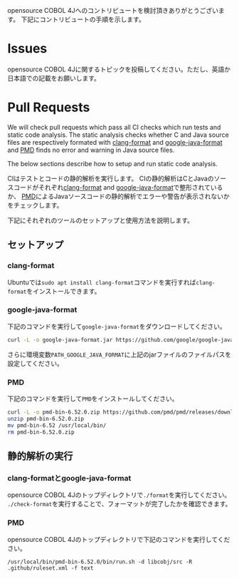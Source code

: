 opensource COBOL 4Jへのコントリビュートを検討頂きありがとうございます。
下記にコントリビュートの手順を示します。

# Issues

opensource COBOL 4Jに関するトピックを投稿してください。ただし、英語か日本語での記載をお願いします。

# Pull Requests

We will check pull requests which pass all CI checks which run tests and static code analysis.
The static analysis checks whether C and Java source files are respectively formated with [clang-format](https://clang.llvm.org/docs/ClangFormat.html) and [google-java-format](https://github.com/google/google-java-format) and [PMD](https://pmd.github.io/) finds no error and warning in Java source files.

The below sections describe how to setup and run static code analysis.

CIはテストとコードの静的解析を実行します。
CIの静的解析はCとJavaのソースコードがそれぞれ[clang-format](https://clang.llvm.org/docs/ClangFormat.html) and [google-java-format](https://github.com/google/google-java-format)で整形されているか、
[PMD](https://pmd.github.io/)によるJavaソースコードの静的解析でエラーや警告が表示されないかをチェックします。

下記にそれぞれのツールのセットアップと使用方法を説明します。

## セットアップ

### clang-format

Ubuntuでは`sudo apt install clang-format`コマンドを実行すれば`clang-format`をインストールできます。

### google-java-format

下記のコマンドを実行して`google-java-format`をダウンロードしてください。
```sh
curl -L -o google-java-format.jar https://github.com/google/google-java-format/releases/download/v1.15.0/google-java-format-1.15.0-all-deps.jar
```
さらに環境変数`PATH_GOOGLE_JAVA_FORMAT`に上記のjarファイルのファイルパスを設定してください。

### PMD

下記のコマンドを実行して`PMD`をインストールしてください。
```sh
curl -L -o pmd-bin-6.52.0.zip https://github.com/pmd/pmd/releases/download/pmd_releases%2F6.52.0/pmd-bin-6.52.0.zip
unzip pmd-bin-6.52.0.zip
mv pmd-bin-6.52 /usr/local/bin/
rm pmd-bin-6.52.0.zip
```

## 静的解析の実行

### clang-formatとgoogle-java-format

opensource COBOL 4Jのトップディレクトリで`./format`を実行してください。
`./check-format`を実行することで、フォーマットが完了したかを確認できます。

### PMD

opensource COBOL 4Jのトップディレクトリで下記のコマンドを実行してください。
```
/usr/local/bin/pmd-bin-6.52.0/bin/run.sh -d libcobj/src -R .github/ruleset.xml -f text
```
